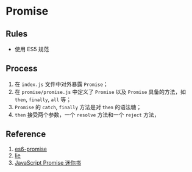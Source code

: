 # Promise

## Rules

- 使用 ES5 规范

## Process

1. 在 `index.js` 文件中对外暴露 `Promise`；
2. 在 `promise/promise.js` 中定义了 `Promise` 以及 `Promise` 具备的方法，如 `then`, `finally`, `all` 等；
3. `Promise` 的 `catch`, `finally` 方法是对 `then` 的语法糖；
4. `then` 接受两个参数，一个 `resolve` 方法和一个 `reject` 方法，

## Reference

1. [es6-promise](https://github.com/stefanpenner/es6-promise)
2. [lie](https://github.com/calvinmetcalf/lie)
3. [JavaScript Promise 迷你书](http://liubin.org/promises-book/)